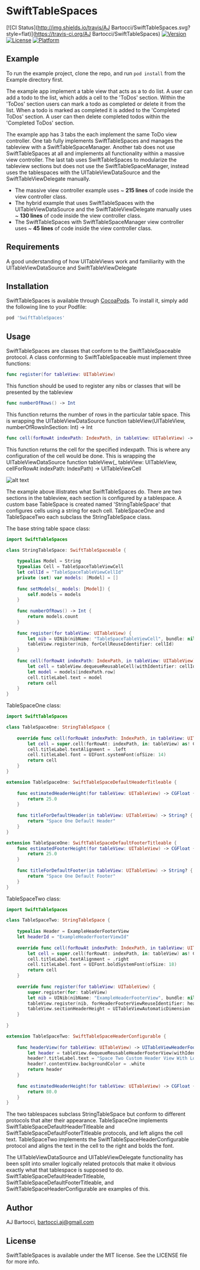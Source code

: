 # SwiftTableSpaces

[![CI Status](http://img.shields.io/travis/AJ Bartocci/SwiftTableSpaces.svg?style=flat)](https://travis-ci.org/AJ Bartocci/SwiftTableSpaces)
[![Version](https://img.shields.io/cocoapods/v/SwiftTableSpaces.svg?style=flat)](http://cocoapods.org/pods/SwiftTableSpaces)
[![License](https://img.shields.io/cocoapods/l/SwiftTableSpaces.svg?style=flat)](http://cocoapods.org/pods/SwiftTableSpaces)
[![Platform](https://img.shields.io/cocoapods/p/SwiftTableSpaces.svg?style=flat)](http://cocoapods.org/pods/SwiftTableSpaces)

## Example

To run the example project, clone the repo, and run `pod install` from the Example directory first. 

The example app implement a table view that acts as a to do list. A user can add a todo to the list, which adds a cell to the 'ToDos' section. Within the 'ToDos' section users can mark a todo as completed or delete it from the list. When a todo is marked as completed it is added to the 'Completed ToDos' section. A user can then delete completed todos within the 'Completed ToDos' section. 

The example app has 3 tabs the each implement the same ToDo view controller. One tab fully implements SwiftTableSpaces and manages the tableview with a SwiftTableSpaceManager. Another tab does not use SwiftTableSpaces at all and implements all functionality within a massive view controller. The last tab uses SwiftTableSpaces to modularize the tableview sections but does not use the SwiftTableSpaceManager, instead uses the tablespaces with the UITableViewDataSource and the SwiftTableViewDelegate manually. 

* The massive view controller example uses ~ **215 lines** of code inside the view controller class.
* The hybrid example that uses SwiftTableSpaces with the UITableViewDataSource and the SwiftTableViewDelegate manually uses ~ **130 lines** of code inside the view controller class.
* The SwiftTableSpaces with SwiftTableSpaceManager view controller uses ~ **45 lines** of code inside the view controller class.

## Requirements

A good understanding of how UITableViews work and familiarity with the UITableViewDataSource and SwiftTableViewDelegate

## Installation

SwiftTableSpaces is available through [CocoaPods](http://cocoapods.org). To install
it, simply add the following line to your Podfile:

```ruby
pod 'SwiftTableSpaces'
```

## Usage 
SwiftTableSpaces are classes that conform to the SwiftTableSpaceable protocol. A class conforming to SwiftTableSpaceable must implement three functions:

```swift
func register(for tableView: UITableView)
```
This function should be used to register any nibs or classes that will be presented by the tableview

```swift
func numberOfRows() -> Int
```
This function returns the number of rows in the particular table space. This is wrapping the UITableViewDataSource function tableView(UITableView, numberOfRowsInSection: Int) -> Int

```swift
func cell(forRowAt indexPath: IndexPath, in tableView: UITableView) -> UITableViewCell
```
This function returns the cell for the specified indexpath. This is where any configuration of the cell would be done. This is wrapping the UITableViewDataSource function tableView(_ tableView: UITableView, 
  cellForRowAt indexPath: IndexPath) -> UITableViewCell

![alt text](https://github.com/aj-bartocci/SwiftTableSpaces/blob/master/Example/Assets/TableSpaceDetailed.png?raw=true)

The example above illistrates what SwiftTableSpaces do. There are two sections in the tableview, each section is configured by a tablespace. A custom base TableSpace is created named 'StringTableSpace' that configures cells using a string for each cell. TableSpaceOne and TableSpaceTwo each subclass the StringTableSpace class. 

The base string table space class: 

```swift
import SwiftTableSpaces

class StringTableSpace: SwiftTableSpaceable {
    
    typealias Model = String
    typealias Cell = TableSpaceTableViewCell
    let cellId = "TableSpaceTableViewCellId"
    private (set) var models: [Model] = []
    
    func setModels(_ models: [Model]) {
        self.models = models
    }
    
    func numberOfRows() -> Int {
        return models.count
    }
    
    func register(for tableView: UITableView) {
        let nib = UINib(nibName: "TableSpaceTableViewCell", bundle: nil)
        tableView.register(nib, forCellReuseIdentifier: cellId)
    }
    
    func cell(forRowAt indexPath: IndexPath, in tableView: UITableView) -> UITableViewCell {
        let cell = tableView.dequeueReusableCell(withIdentifier: cellId, for: indexPath) as! Cell
        let model = models[indexPath.row]
        cell.titleLabel.text = model
        return cell 
    }
}
```

TableSpaceOne class: 

```swift
import SwiftTableSpaces

class TableSpaceOne: StringTableSpace {
    
    override func cell(forRowAt indexPath: IndexPath, in tableView: UITableView) -> UITableViewCell {
        let cell = super.cell(forRowAt: indexPath, in: tableView) as! Cell
        cell.titleLabel.textAlignment = .left
        cell.titleLabel.font = UIFont.systemFont(ofSize: 14)
        return cell
    }
}

extension TableSpaceOne: SwiftTableSpaceDefaultHeaderTitleable {
    
    func estimatedHeaderHeight(for tableView: UITableView) -> CGFloat {
        return 25.0
    }
    
    func titleForDefaultHeader(in tableView: UITableView) -> String? {
        return "Space One Default Header"
    }
}

extension TableSpaceOne: SwiftTableSpaceDefaultFooterTitleable {
    func estimatedFooterHeight(for tableView: UITableView) -> CGFloat {
        return 25.0
    }
    
    func titleForDefaultFooter(in tableView: UITableView) -> String? {
        return "Space One Default Footer"
    }
}
```

TableSpaceTwo class:

```swift
import SwiftTableSpaces

class TableSpaceTwo: StringTableSpace {
    
    typealias Header = ExampleHeaderFooterView
    let headerId = "ExampleHeaderFooterViewId"
    
    override func cell(forRowAt indexPath: IndexPath, in tableView: UITableView) -> UITableViewCell {
        let cell = super.cell(forRowAt: indexPath, in: tableView) as! Cell
        cell.titleLabel.textAlignment = .right
        cell.titleLabel.font = UIFont.boldSystemFont(ofSize: 18)
        return cell
    }
    
    override func register(for tableView: UITableView) {
        super.register(for: tableView)
        let nib = UINib(nibName: "ExampleHeaderFooterView", bundle: nil)
        tableView.register(nib, forHeaderFooterViewReuseIdentifier: headerId)
        tableView.sectionHeaderHeight = UITableViewAutomaticDimension
    }
    
}

extension TableSpaceTwo: SwiftTableSpaceHeaderConfigurable {
    
    func headerView(for tableView: UITableView) -> UITableViewHeaderFooterView? {
        let header = tableView.dequeueReusableHeaderFooterView(withIdentifier: headerId) as? Header
        header?.titleLabel.text = "Space Two Custom Header View With Long Title To Run Multiple Lines"
        header?.contentView.backgroundColor = .white 
        return header
    }
    
    func estimatedHeaderHeight(for tableView: UITableView) -> CGFloat {
        return 80.0
    }
}
```

The two tablespaces subclass StringTableSpace but conform to different protocols that alter their appearance. TableSpaceOne implements SwiftTableSpaceDefaultHeaderTitleable and SwiftTableSpaceDefaultFooterTitleable protocols, and left aligns the cell text. TableSpaceTwo implements the SwiftTableSpaceHeaderConfigurable protocol and aligns the text in the cell to the right and bolds the font. 

The UITableViewDataSource and UITableViewDelegate functionality has been split into smaller logically related protocols that make it obvious exactly what that tablespace is supposed to do.  SwiftTableSpaceDefaultHeaderTitleable, SwiftTableSpaceDefaultFooterTitleable, and SwiftTableSpaceHeaderConfigurable are examples of this.

## Author

AJ Bartocci, bartocci.aj@gmail.com

## License

SwiftTableSpaces is available under the MIT license. See the LICENSE file for more info.
